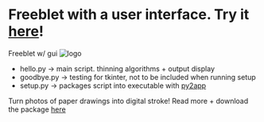 # Freeblet with a user interface. Try it [here](https://freeblet.com/)!
Freeblet w/ gui
![logo](https://stripe-camo.global.ssl.fastly.net/c50826aa6b53c00c0f26feacfcf3c0a895028275/68747470733a2f2f73332e616d617a6f6e6177732e636f6d2f66726565626c65742e636f6d2f66617669636f6e2e706e67)

- hello.py -> main script. thinning algorithms + output display
- goodbye.py -> testing for tkinter, not to be included when running setup
- setup.py -> packages script into executable with [py2app](https://py2app.readthedocs.io/en/latest/)

Turn photos of paper drawings into digital stroke! Read more + download the package [here](https://freeblet.com/)
